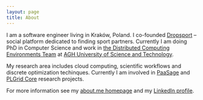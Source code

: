 ```yaml
---
layout: page
title: About
---
```


I am a software engineer living in Kraków, Poland. I co-founded [Dropsport](http://dropsport.com) – social platform dedicated to finding sport partners. Currently I am doing PhD in Computer Science and work in [the Distributed Computing Environments Team](http://dice-cyfronet.github.io) at [AGH University of Science and Technology](http://agh.edu.pl).

My research area includes cloud computing, scientific workflows and discrete optimization techinques. Currently I am involved in [PaaSage](http://www.paasage.eu) and [PLGrid Core](http://www.plgrid.pl/projekty/core) research projects. 

For more information see my [about.me homepage](http://about.me/kamil.figiela) and my [LinkedIn profile](http://linkedin.com/in/kfigiela).